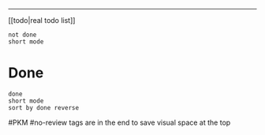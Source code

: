 
----
[[todo|real todo list]]

```tasks
not done
short mode
```



# Done

```tasks
done
short mode
sort by done reverse
```
    

#PKM #no-review tags are in the end to save visual space at the top
